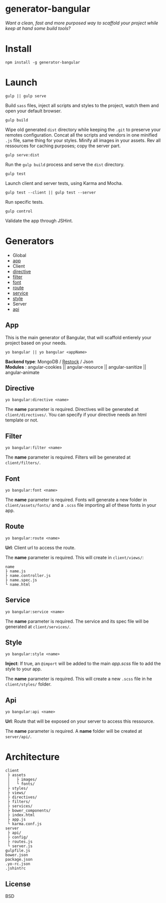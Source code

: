 # generator-bangular

*Want a clean, fast and more purposed way to scaffold your project while keep at hand some build tools?*

# Install

    npm install -g generator-bangular
    
# Launch

    gulp || gulp serve

Build `sass` files, inject all scripts and styles to the project, watch them and open your default browser.

    gulp build
    
Wipe old generated `dist` directory while keeping the `.git` to preserve your remotes configuration. Concat all the scripts and vendors in one minified `.js` file, same thing for your styles. Minify all images in your assets. Rev all ressources for caching purposes; copy the server part.

    gulp serve:dist
    
Run the `gulp build` process and serve the `dist` directory.

    gulp test
    
Launch client and server tests, using Karma and Mocha.

    gulp test --client || gulp test --server
    
Run specific tests.

    gulp control
    
Validate the app through JSHint.

# Generators

 - Global
  - [app](https://github.com/42Zavattas/generator-bangular#app)
 - Client
  - [directive](https://github.com/42Zavattas/generator-bangular#directive)
  - [filter](https://github.com/42Zavattas/generator-bangular#filter)
  - [font](https://github.com/42Zavattas/generator-bangular#font)
  - [route](https://github.com/42Zavattas/generator-bangular#route)
  - [service](https://github.com/42Zavattas/generator-bangular#service)
  - [style](https://github.com/42Zavattas/generator-bangular#style)
 - Server
  - [api](https://github.com/42Zavattas/generator-bangular#api)

## App

This is the main generator of Bangular, that will scaffold entierely your project based on your needs.

    yo bangular || yo bangular <appName>

**Backend type**: MongoDB / [Restock](https://github.com/42Zavattas/Restock.io) / Json  
**Modules**     :  angular-cookies || angular-resource || angular-sanitize || angular-animate


## Directive

    yo bangular:directive <name>
    
The **name** parameter is required. Directives will be generated at `client/directives/`. You can specify if your directive needs an html template or not.

## Filter

    yo bangular:filter <name>

The **name** parameter is required. Filters will be generated at `client/filters/`.

## Font

    yo bangular:font <name>
    
The **name** parameter is required. Fonts will generate a new folder in `client/assets/fonts/` and a `.scss` file importing all of these fonts in your app.

## Route

    yo bangular:route <name>
    
**Url**: Client url to access the route.
    
The **name** parameter is required. This will create in `client/views/`:

    name
    ├ name.js
    ├ name.controller.js
    ├ name.spec.js
    └ name.html
    
## Service

    yo bangular:service <name>
    
The **name** parameter is required. The service and its spec file will be generated at `client/services/`.

## Style

    yo bangular:style <name>

**Inject**: If true, an `@import` will be added to the main *app.scss* file to add the style to your app.
    
The **name** parameter is required. This will create a new `.scss` file in he `client/styles/` folder.

## Api

    yo bangular:api <name>
    
**Url**: Route that will be exposed on your server to access this ressource.

The **name** parameter is required. A **name** folder will be created at `server/api/`.


# Architecture

    client
     ├ assets
     │   ├ images/
     │   └ fonts/
     ├ styles/
     ├ views/
     ├ directives/
     ├ filters/
     ├ services/
     ├ bower_components/
     ├ index.html
     ├ app.js
     └ karma.conf.js
    server
     ├ api/
     ├ config/
     ├ routes.js
     └ server.js
    gulpfile.js
    bower.json
    package.json
    .yo-rc.json
    .jshintrc
    


## License

BSD
